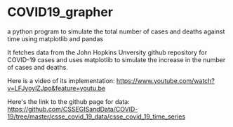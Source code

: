 # COVID19_grapher
a python program to simulate the total number of cases and deaths against time using matplotlib and pandas

It fetches data from the John Hopkins Unversity github repository for COVID-19 cases and uses matplotlib to simulate the increase in the number of cases and deaths.

Here is a video of its implementation:
https://www.youtube.com/watch?v=LFJyoylZJpo&feature=youtu.be

Here's the link to the github page for data:
https://github.com/CSSEGISandData/COVID-19/tree/master/csse_covid_19_data/csse_covid_19_time_series
